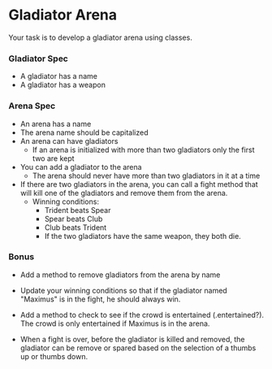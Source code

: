 # Gladiator Arena

Your task is to develop a gladiator arena using classes.

### Gladiator Spec

* A gladiator has a name
* A gladiator has a weapon

### Arena Spec

* An arena has a name
* The arena name should be capitalized
* An arena can have gladiators
  * If an arena is initialized with more than two gladiators only the first two are kept
* You can add a gladiator to the arena
  * The arena should never have more than two gladiators in it at a time
* If there are two gladiators in the arena, you can call a fight method that will kill one of the gladiators and remove them from the arena.
  * Winning conditions:
    * Trident beats Spear
    * Spear beats Club
    * Club beats Trident
    * If the two gladiators have the same weapon, they both die.

### Bonus

* Add a method to remove gladiators from the arena by name

* Update your winning conditions so that if the gladiator named "Maximus" is in the fight, he should always win.

* Add a method to check to see if the crowd is entertained (.entertained?). The crowd is only entertained if Maximus is in the arena.

* When a fight is over, before the gladiator is killed and removed, the gladiator can be remove or spared based on the selection of a thumbs up or thumbs down.
